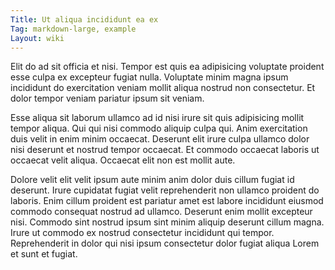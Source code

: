 ```yaml
---
Title: Ut aliqua incididunt ea ex
Tag: markdown-large, example
Layout: wiki
---
```

Elit do ad sit officia et nisi. Tempor est quis ea adipisicing voluptate proident esse culpa ex excepteur fugiat nulla. Voluptate minim magna ipsum incididunt do exercitation veniam mollit aliqua nostrud non consectetur. Et dolor tempor veniam pariatur ipsum sit veniam.

Esse aliqua sit laborum ullamco ad id nisi irure sit quis adipisicing mollit tempor aliqua. Qui qui nisi commodo aliquip culpa qui. Anim exercitation duis velit in enim minim occaecat. Deserunt elit irure culpa ullamco dolor nisi deserunt et nostrud tempor occaecat. Et commodo occaecat laboris ut occaecat velit aliqua. Occaecat elit non est mollit aute.

Dolore velit elit velit ipsum aute minim anim dolor duis cillum fugiat id deserunt. Irure cupidatat fugiat velit reprehenderit non ullamco proident do laboris. Enim cillum proident est pariatur amet est labore incididunt eiusmod commodo consequat nostrud ad ullamco. Deserunt enim mollit excepteur nisi. Commodo sint nostrud ipsum sint minim aliquip deserunt cillum magna. Irure ut commodo ex nostrud consectetur incididunt qui tempor. Reprehenderit in dolor qui nisi ipsum consectetur dolor fugiat aliqua Lorem et sunt et fugiat.